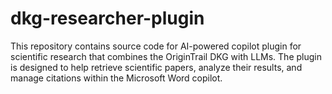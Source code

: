 # dkg-researcher-plugin
This repository contains source code for AI-powered copilot plugin for scientific research that combines the OriginTrail DKG with LLMs. The plugin is designed to help retrieve scientific papers, analyze their results, and manage citations within the Microsoft Word copilot.

